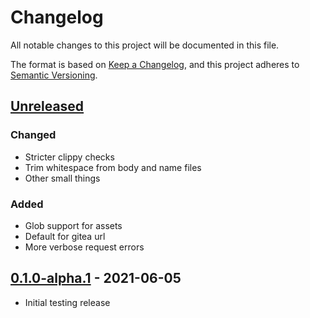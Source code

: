# Changelog

All notable changes to this project will be documented in this file.

The format is based on [Keep a Changelog](https://keepachangelog.com/en/1.0.0/),
and this project adheres to [Semantic Versioning](https://semver.org/spec/v2.0.0.html).

## [Unreleased]

### Changed

- Stricter clippy checks
- Trim whitespace from body and name files
- Other small things

### Added

- Glob support for assets
- Default for gitea url
- More verbose request errors

## [0.1.0-alpha.1] - 2021-06-05

- Initial testing release

[Unreleased]: https://github.com/ljoonal/DronePluginGitea/compare/v0.1.0-alpha.1...HEAD
[0.1.0-alpha.1]: https://github.com/ljoonal/DronePluginGitea/releases/tag/v0.1.0-alpha.1
